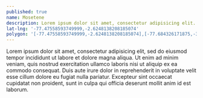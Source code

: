 ```yaml
---
published: true
name: Mosetene
description: Lorem ipsum dolor sit amet, consectetur adipisicing elit. Duis aute irure dolor in reprehenderit in voluptate velit essecillum dolore eu fugiat nulla pariatur. Excepteur sint occaecat cupidatat non proident, sunt in culpa qui officia deserunt mollit anim id est laborum.
lat-lng: '-77.47558593749999,-2.6248138208185074'
polygon: '[-77.47558593749999,-2.6248138208185074],[-77.684326171875,-3.1405161039832357],[-77.16796875,-3.337953961416472],[-77.04711914062499,-3.0637245031869744],[-77.080078125,-2.4492049339511506],[-77.47558593749999,-2.6248138208185074]'
---
```

Lorem ipsum dolor sit amet, consectetur adipisicing elit, sed do eiusmod
tempor incididunt ut labore et dolore magna aliqua. Ut enim ad minim veniam,
quis nostrud exercitation ullamco laboris nisi ut aliquip ex ea commodo
consequat. Duis aute irure dolor in reprehenderit in voluptate velit esse
cillum dolore eu fugiat nulla pariatur. Excepteur sint occaecat cupidatat non
proident, sunt in culpa qui officia deserunt mollit anim id est laborum.

